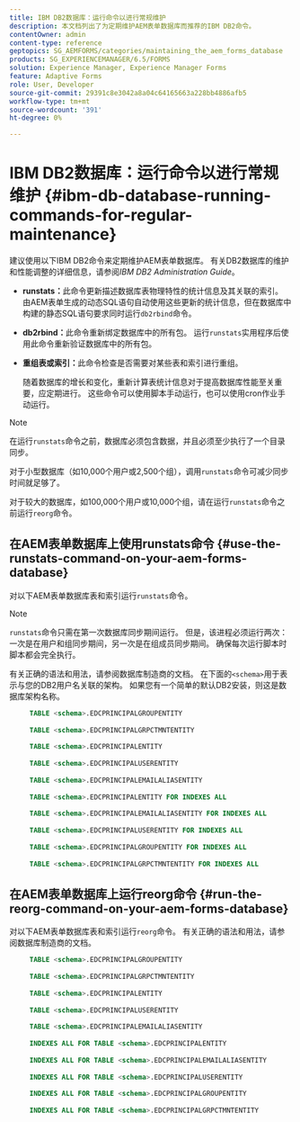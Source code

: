 ```yaml
---
title: IBM DB2数据库：运行命令以进行常规维护
description: 本文档列出了为定期维护AEM表单数据库而推荐的IBM DB2命令。
contentOwner: admin
content-type: reference
geptopics: SG_AEMFORMS/categories/maintaining_the_aem_forms_database
products: SG_EXPERIENCEMANAGER/6.5/FORMS
solution: Experience Manager, Experience Manager Forms
feature: Adaptive Forms
role: User, Developer
source-git-commit: 29391c8e3042a8a04c64165663a228bb4886afb5
workflow-type: tm+mt
source-wordcount: '391'
ht-degree: 0%

---
```


# IBM DB2数据库：运行命令以进行常规维护 {#ibm-db-database-running-commands-for-regular-maintenance}

建议使用以下IBM DB2命令来定期维护AEM表单数据库。 有关DB2数据库的维护和性能调整的详细信息，请参阅&#x200B;*IBM DB2 Administration Guide*。

* **runstats：**&#x200B;此命令更新描述数据库表物理特性的统计信息及其关联的索引。 由AEM表单生成的动态SQL语句自动使用这些更新的统计信息，但在数据库中构建的静态SQL语句要求同时运行`db2rbind`命令。
* **db2rbind：**&#x200B;此命令重新绑定数据库中的所有包。 运行`runstats`实用程序后使用此命令重新验证数据库中的所有包。
* **重组表或索引：**&#x200B;此命令检查是否需要对某些表和索引进行重组。

  随着数据库的增长和变化，重新计算表统计信息对于提高数据库性能至关重要，应定期进行。 这些命令可以使用脚本手动运行，也可以使用cron作业手动运行。

>[!NOTE]
>
>在运行`runstats`命令之前，数据库必须包含数据，并且必须至少执行了一个目录同步。

对于小型数据库（如10,000个用户或2,500个组），调用`runstats`命令可减少同步时间就足够了。

对于较大的数据库，如100,000个用户或10,000个组，请在运行`runstats`命令之前运行`reorg`命令。

## 在AEM表单数据库上使用runstats命令 {#use-the-runstats-command-on-your-aem-forms-database}

对以下AEM表单数据库表和索引运行`runstats`命令。

>[!NOTE]
>
>`runstats`命令只需在第一次数据库同步期间运行。 但是，该进程必须运行两次：一次是在用户和组同步期间，另一次是在组成员同步期间。 确保每次运行脚本时脚本都会完全执行。

有关正确的语法和用法，请参阅数据库制造商的文档。 在下面的`<schema>`用于表示与您的DB2用户名关联的架构。 如果您有一个简单的默认DB2安装，则这是数据库架构名称。

```sql
     TABLE <schema>.EDCPRINCIPALGROUPENTITY
 
     TABLE <schema>.EDCPRINCIPALGRPCTMNTENTITY
 
     TABLE <schema>.EDCPRINCIPALENTITY
 
     TABLE <schema>.EDCPRINCIPALUSERENTITY
 
     TABLE <schema>.EDCPRINCIPALEMAILALIASENTITY
 
     TABLE <schema>.EDCPRINCIPALENTITY FOR INDEXES ALL
 
     TABLE <schema>.EDCPRINCIPALEMAILALIASENTITY FOR INDEXES ALL
 
     TABLE <schema>.EDCPRINCIPALUSERENTITY FOR INDEXES ALL
 
     TABLE <schema>.EDCPRINCIPALGROUPENTITY FOR INDEXES ALL
 
     TABLE <schema>.EDCPRINCIPALGRPCTMNTENTITY FOR INDEXES ALL
```

## 在AEM表单数据库上运行reorg命令 {#run-the-reorg-command-on-your-aem-forms-database}

对以下AEM表单数据库表和索引运行`reorg`命令。 有关正确的语法和用法，请参阅数据库制造商的文档。

```sql
     TABLE <schema>.EDCPRINCIPALGROUPENTITY
 
     TABLE <schema>.EDCPRINCIPALGRPCTMNTENTITY
 
     TABLE <schema>.EDCPRINCIPALENTITY
 
     TABLE <schema>.EDCPRINCIPALUSERENTITY
 
     TABLE <schema>.EDCPRINCIPALEMAILALIASENTITY
 
     INDEXES ALL FOR TABLE <schema>.EDCPRINCIPALENTITY
 
     INDEXES ALL FOR TABLE <schema>.EDCPRINCIPALEMAILALIASENTITY
 
     INDEXES ALL FOR TABLE <schema>.EDCPRINCIPALUSERENTITY
 
     INDEXES ALL FOR TABLE <schema>.EDCPRINCIPALGROUPENTITY
 
     INDEXES ALL FOR TABLE <schema>.EDCPRINCIPALGRPCTMNTENTITY
```
